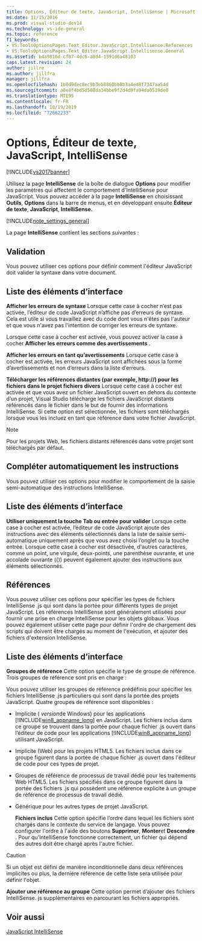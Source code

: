 ```yaml
---
title: Options, Éditeur de texte, JavaScript, IntelliSense | Microsoft Docs
ms.date: 11/15/2016
ms.prod: visual-studio-dev14
ms.technology: vs-ide-general
ms.topic: reference
f1_keywords:
- VS.ToolsOptionsPages.Text_Editor.JavaScript.Intellisense.References
- VS.ToolsOptionsPages.Text_Editor.JavaScript.Intellisense.General
ms.assetid: b4a9816d-cf87-4dc6-a8d4-1591d6a48103
caps.latest.revision: 24
author: jillre
ms.author: jillfra
manager: jillfra
ms.openlocfilehash: 1b0d9dec8ec9b3eb8860bb8b3a4ed8f7347aa54d
ms.sourcegitcommit: a8e8f4bd5d508da34bbe9f2d4d9fa94da0539de0
ms.translationtype: MTE95
ms.contentlocale: fr-FR
ms.lasthandoff: 10/19/2019
ms.locfileid: "72662233"
---
```

# <a name="options-text-editor-javascript-intellisense"></a>Options, Éditeur de texte, JavaScript, IntelliSense
[!INCLUDE[vs2017banner](../../includes/vs2017banner.md)]

Utilisez la page **IntelliSense** de la boîte de dialogue **Options** pour modifier les paramètres qui affectent le comportement d'IntelliSense pour JavaScript. Vous pouvez accéder à la page **IntelliSense** en choisissant **Outils**, **Options** dans la barre de menus, et en développant ensuite **Éditeur de texte**, **JavaScript**, **IntelliSense.**

 [!INCLUDE[note_settings_general](../../includes/note-settings-general-md.md)]

 La page **IntelliSense** contient les sections suivantes :

## <a name="validation"></a>Validation
 Vous pouvez utiliser ces options pour définir comment l'éditeur JavaScript doit valider la syntaxe dans votre document.

## <a name="uielement-list"></a>Liste des éléments d’interface
 **Afficher les erreurs de syntaxe** Lorsque cette case à cocher n’est pas activée, l’éditeur de code JavaScript n’affiche pas d’erreurs de syntaxe. Cela est utile si vous travaillez avec du code dont vous n'êtes pas l'auteur et que vous n'avez pas l'intention de corriger les erreurs de syntaxe.

 Lorsque cette case à cocher est activée, vous pouvez activer la case à cocher **Afficher les erreurs comme des avertissements** .

 **Afficher les erreurs en tant qu’avertissements** Lorsque cette case à cocher est activée, les erreurs JavaScript sont affichées sous la forme d’avertissements et non d’erreurs dans la liste d’erreurs.

 **Télécharger les références distantes (par exemple, http://) pour les fichiers dans le projet fichiers divers** Lorsque cette case à cocher est activée et que vous avez un fichier JavaScript ouvert en dehors du contexte d’un projet, Visual Studio télécharge les fichiers JavaScript distants référencés dans le fichier dans le but de fournir des informations IntelliSense. Si cette option est sélectionnée, les fichiers sont téléchargés lorsque vous les incluez en tant que référence dans votre fichier JavaScript.

> [!NOTE]
> Pour les projets Web, les fichiers distants référencés dans votre projet sont téléchargés par défaut.

## <a name="statement-completion"></a>Compléter automatiquement les instructions
 Vous pouvez utiliser ces options pour modifier le comportement de la saisie semi-automatique des instructions IntelliSense.

## <a name="uielement-list"></a>Liste des éléments d’interface
 **Utiliser uniquement la touche Tab ou entrée pour valider** Lorsque cette case à cocher est activée, l’éditeur de code JavaScript ajoute des instructions avec des éléments sélectionnés dans la liste de saisie semi-automatique uniquement après que vous avez choisi l’onglet ou la touche entrée. Lorsque cette case à cocher est désactivée, d'autres caractères, comme un point, une virgule, deux-points, une parenthèse ouvrante, et une accolade ouvrante ({)) peuvent également ajouter des instructions aux éléments sélectionnés.

## <a name="references"></a>Références
 Vous pouvez utiliser ces options pour spécifier les types de fichiers IntelliSense .js qui sont dans la portée pour différents types de projet JavaScript. Les références IntelliSense sont généralement utilisées pour fournir une prise en charge IntelliSense pour les objets globaux. Vous pouvez également utiliser cette page pour définir l'ordre de chargement des scripts qui doivent être chargés au moment de l'exécution, et ajouter des fichiers d'extension IntelliSense.

## <a name="uielement-list"></a>Liste des éléments d’interface
 **Groupes de référence** Cette option spécifie le type de groupe de référence. Trois groupes de référence sont pris en charge :

 Vous pouvez utiliser les groupes de référence prédéfinis pour spécifier les fichiers IntelliSense .js particuliers qui sont dans la portée des projets JavaScript. Quatre groupes de référence sont disponibles :

- Implicite ( *version*de Windows) pour les applications [!INCLUDE[win8_appname_long](../../includes/win8-appname-long-md.md)] en JavaScript. Les fichiers inclus dans ce groupe se trouvent dans la portée pour chaque fichier .js ouvert dans l’éditeur de code pour les applications [!INCLUDE[win8_appname_long](../../includes/win8-appname-long-md.md)] utilisant JavaScript.

- Implicite (Web) pour les projets HTML5. Les fichiers inclus dans ce groupe figurent dans la portée de chaque fichier .js ouvert dans l'éditeur de code pour ces types de projet.

- Groupes de référence de processus de travail dédié pour les traitements Web HTML5. Les fichiers spécifiés dans ce groupe figurent dans la portée des fichiers .js qui possèdent une référence explicite à un groupe de référence de processus de travail dédié.

- Générique pour les autres types de projet JavaScript.

  **Fichiers inclus** Cette option spécifie l’ordre dans lequel les fichiers sont chargés dans le contexte du service de langage. Vous pouvez configurer l'ordre à l'aide des boutons **Supprimer**, **Monter**et **Descendre** . Pour qu'IntelliSense fonctionne correctement, un fichier qui dépend des autres doit être chargé après l'autre fichier.

> [!CAUTION]
> Si un objet est défini de manière inconditionnelle dans deux références implicites ou plus, la dernière référence de cette liste sera utilisée pour définir l'objet.

 **Ajouter une référence au groupe** Cette option permet d’ajouter des fichiers IntelliSense. js supplémentaires en parcourant les fichiers appropriés.

## <a name="see-also"></a>Voir aussi
 [JavaScript IntelliSense](../../ide/javascript-intellisense.md)
